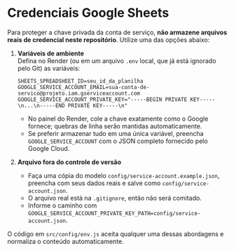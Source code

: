 # Credenciais Google Sheets

Para proteger a chave privada da conta de serviço, **não armazene arquivos reais de credencial neste repositório**. Utilize uma das opções abaixo:

1. **Variáveis de ambiente**  
   Defina no Render (ou em um arquivo `.env` local, que já está ignorado pelo Git) as variáveis:
   ```
   SHEETS_SPREADSHEET_ID=seu_id_da_planilha
   GOOGLE_SERVICE_ACCOUNT_EMAIL=sua-conta-de-servico@projeto.iam.gserviceaccount.com
   GOOGLE_SERVICE_ACCOUNT_PRIVATE_KEY="-----BEGIN PRIVATE KEY-----\n...\n-----END PRIVATE KEY-----\n"
   ```
   - No painel do Render, cole a chave exatamente como o Google fornece; quebras de linha serão mantidas automaticamente.  
   - Se preferir armazenar tudo em uma única variável, preencha `GOOGLE_SERVICE_ACCOUNT` com o JSON completo fornecido pelo Google Cloud.

2. **Arquivo fora do controle de versão**  
   - Faça uma cópia do modelo `config/service-account.example.json`, preencha com seus dados reais e salve como `config/service-account.json`.  
   - O arquivo real está na `.gitignore`, então não será comitado.  
   - Informe o caminho com `GOOGLE_SERVICE_ACCOUNT_PRIVATE_KEY_PATH=config/service-account.json`.

O código em `src/config/env.js` aceita qualquer uma dessas abordagens e normaliza o conteúdo automaticamente.
